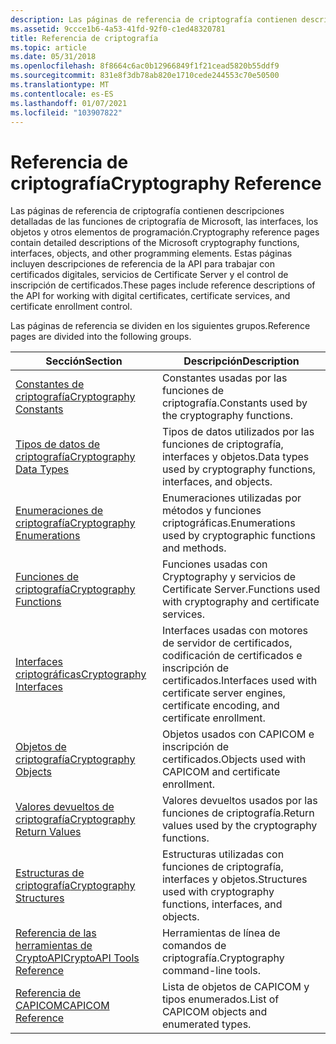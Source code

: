 ```yaml
---
description: Las páginas de referencia de criptografía contienen descripciones detalladas de las funciones de criptografía de Microsoft, las interfaces, los objetos y otros elementos de programación.
ms.assetid: 9ccce1b6-4a53-41fd-92f0-c1ed48320781
title: Referencia de criptografía
ms.topic: article
ms.date: 05/31/2018
ms.openlocfilehash: 8f8664c6ac0b12966849f1f21cead5820b55ddf9
ms.sourcegitcommit: 831e8f3db78ab820e1710cede244553c70e50500
ms.translationtype: MT
ms.contentlocale: es-ES
ms.lasthandoff: 01/07/2021
ms.locfileid: "103907822"
---
```

# <a name="cryptography-reference"></a><span data-ttu-id="ee4f8-103">Referencia de criptografía</span><span class="sxs-lookup"><span data-stu-id="ee4f8-103">Cryptography Reference</span></span>

<span data-ttu-id="ee4f8-104">Las páginas de referencia de criptografía contienen descripciones detalladas de las funciones de criptografía de Microsoft, las interfaces, los objetos y otros elementos de programación.</span><span class="sxs-lookup"><span data-stu-id="ee4f8-104">Cryptography reference pages contain detailed descriptions of the Microsoft cryptography functions, interfaces, objects, and other programming elements.</span></span> <span data-ttu-id="ee4f8-105">Estas páginas incluyen descripciones de referencia de la API para trabajar con certificados digitales, servicios de Certificate Server y el control de inscripción de certificados.</span><span class="sxs-lookup"><span data-stu-id="ee4f8-105">These pages include reference descriptions of the API for working with digital certificates, certificate services, and certificate enrollment control.</span></span>

<span data-ttu-id="ee4f8-106">Las páginas de referencia se dividen en los siguientes grupos.</span><span class="sxs-lookup"><span data-stu-id="ee4f8-106">Reference pages are divided into the following groups.</span></span> 

| <span data-ttu-id="ee4f8-107">Sección</span><span class="sxs-lookup"><span data-stu-id="ee4f8-107">Section</span></span>                                                      | <span data-ttu-id="ee4f8-108">Descripción</span><span class="sxs-lookup"><span data-stu-id="ee4f8-108">Description</span></span>                                                                                        |
|--------------------------------------------------------------|----------------------------------------------------------------------------------------------------|
| [<span data-ttu-id="ee4f8-109">Constantes de criptografía</span><span class="sxs-lookup"><span data-stu-id="ee4f8-109">Cryptography Constants</span></span>](cryptography-constants.md)         | <span data-ttu-id="ee4f8-110">Constantes usadas por las funciones de criptografía.</span><span class="sxs-lookup"><span data-stu-id="ee4f8-110">Constants used by the cryptography functions.</span></span>                                                      |
| [<span data-ttu-id="ee4f8-111">Tipos de datos de criptografía</span><span class="sxs-lookup"><span data-stu-id="ee4f8-111">Cryptography Data Types</span></span>](cryptography-data-types.md)       | <span data-ttu-id="ee4f8-112">Tipos de datos utilizados por las funciones de criptografía, interfaces y objetos.</span><span class="sxs-lookup"><span data-stu-id="ee4f8-112">Data types used by cryptography functions, interfaces, and objects.</span></span>                                |
| [<span data-ttu-id="ee4f8-113">Enumeraciones de criptografía</span><span class="sxs-lookup"><span data-stu-id="ee4f8-113">Cryptography Enumerations</span></span>](cryptography-enumerations.md)   | <span data-ttu-id="ee4f8-114">Enumeraciones utilizadas por métodos y funciones criptográficas.</span><span class="sxs-lookup"><span data-stu-id="ee4f8-114">Enumerations used by cryptographic functions and methods.</span></span>                                          |
| [<span data-ttu-id="ee4f8-115">Funciones de criptografía</span><span class="sxs-lookup"><span data-stu-id="ee4f8-115">Cryptography Functions</span></span>](cryptography-functions.md)         | <span data-ttu-id="ee4f8-116">Funciones usadas con Cryptography y servicios de Certificate Server.</span><span class="sxs-lookup"><span data-stu-id="ee4f8-116">Functions used with cryptography and certificate services.</span></span>                                         |
| [<span data-ttu-id="ee4f8-117">Interfaces criptográficas</span><span class="sxs-lookup"><span data-stu-id="ee4f8-117">Cryptography Interfaces</span></span>](cryptography-interfaces.md)       | <span data-ttu-id="ee4f8-118">Interfaces usadas con motores de servidor de certificados, codificación de certificados e inscripción de certificados.</span><span class="sxs-lookup"><span data-stu-id="ee4f8-118">Interfaces used with certificate server engines, certificate encoding, and certificate enrollment.</span></span> |
| [<span data-ttu-id="ee4f8-119">Objetos de criptografía</span><span class="sxs-lookup"><span data-stu-id="ee4f8-119">Cryptography Objects</span></span>](cryptography-objects.md)             | <span data-ttu-id="ee4f8-120">Objetos usados con CAPICOM e inscripción de certificados.</span><span class="sxs-lookup"><span data-stu-id="ee4f8-120">Objects used with CAPICOM and certificate enrollment.</span></span>                                              |
| [<span data-ttu-id="ee4f8-121">Valores devueltos de criptografía</span><span class="sxs-lookup"><span data-stu-id="ee4f8-121">Cryptography Return Values</span></span>](cryptography-return-values.md) | <span data-ttu-id="ee4f8-122">Valores devueltos usados por las funciones de criptografía.</span><span class="sxs-lookup"><span data-stu-id="ee4f8-122">Return values used by the cryptography functions.</span></span>                                                  |
| [<span data-ttu-id="ee4f8-123">Estructuras de criptografía</span><span class="sxs-lookup"><span data-stu-id="ee4f8-123">Cryptography Structures</span></span>](cryptography-structures.md)       | <span data-ttu-id="ee4f8-124">Estructuras utilizadas con funciones de criptografía, interfaces y objetos.</span><span class="sxs-lookup"><span data-stu-id="ee4f8-124">Structures used with cryptography functions, interfaces, and objects.</span></span>                              |
| [<span data-ttu-id="ee4f8-125">Referencia de las herramientas de CryptoAPI</span><span class="sxs-lookup"><span data-stu-id="ee4f8-125">CryptoAPI Tools Reference</span></span>](cryptoapi-tools-reference.md)   | <span data-ttu-id="ee4f8-126">Herramientas de línea de comandos de criptografía.</span><span class="sxs-lookup"><span data-stu-id="ee4f8-126">Cryptography command-line tools.</span></span>                                                                   |
| [<span data-ttu-id="ee4f8-127">Referencia de CAPICOM</span><span class="sxs-lookup"><span data-stu-id="ee4f8-127">CAPICOM Reference</span></span>](capicom-reference.md)                   | <span data-ttu-id="ee4f8-128">Lista de objetos de CAPICOM y tipos enumerados.</span><span class="sxs-lookup"><span data-stu-id="ee4f8-128">List of CAPICOM objects and enumerated types.</span></span>                                                      |



 

 

 



